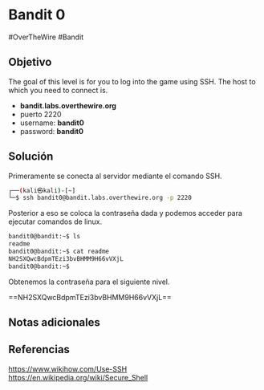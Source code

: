# Bandit 0
#OverTheWire #Bandit
## Objetivo
The goal of this level is for you to log into the game using SSH. The host to which you need to connect is.
- **bandit.labs.overthewire.org**
- puerto 2220
- username: **bandit0**
- password: **bandit0**
## Solución
Primeramente se conecta al servidor mediante el comando SSH.
```bash
┌──(kali㉿kali)-[~]
└─$ ssh bandit0@bandit.labs.overthewire.org -p 2220

```

Posterior a eso se coloca la contraseña dada y podemos acceder para ejecutar comandos de linux.

```bash
bandit0@bandit:~$ ls
readme
bandit0@bandit:~$ cat readme
NH2SXQwcBdpmTEzi3bvBHMM9H66vVXjL
bandit0@bandit:~$ 
```

Obtenemos la contraseña para el siguiente nivel.

==NH2SXQwcBdpmTEzi3bvBHMM9H66vVXjL==
## Notas adicionales

## Referencias
https://www.wikihow.com/Use-SSH
https://en.wikipedia.org/wiki/Secure_Shell